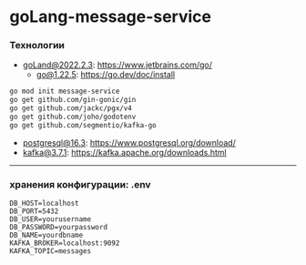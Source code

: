 # goLang-message-service

### Технологии
* goLand@2022.2.3: https://www.jetbrains.com/go/
  * go@1.22.5: https://go.dev/doc/install
```bash
go mod init message-service
go get github.com/gin-gonic/gin
go get github.com/jackc/pgx/v4
go get github.com/joho/godotenv
go get github.com/segmentio/kafka-go
```
* postgresql@16.3: https://www.postgresql.org/download/
* kafka@3.7.1: https://kafka.apache.org/downloads.html
______________________________________________________

### хранения конфигурации: .env
```
DB_HOST=localhost
DB_PORT=5432
DB_USER=yourusername
DB_PASSWORD=yourpassword
DB_NAME=yourdbname
KAFKA_BROKER=localhost:9092
KAFKA_TOPIC=messages
```
